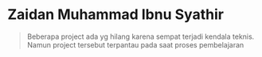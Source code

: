 # Zaidan Muhammad Ibnu Syathir 

>Beberapa project ada yg hilang karena sempat terjadi kendala teknis. Namun project tersebut terpantau pada saat proses pembelajaran

